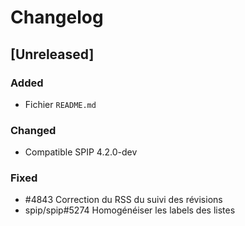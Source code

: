 # Changelog

## [Unreleased]

### Added

- Fichier `README.md`

### Changed

- Compatible SPIP 4.2.0-dev

### Fixed

- #4843 Correction du RSS du suivi des révisions
- spip/spip#5274 Homogénéiser les labels des listes
